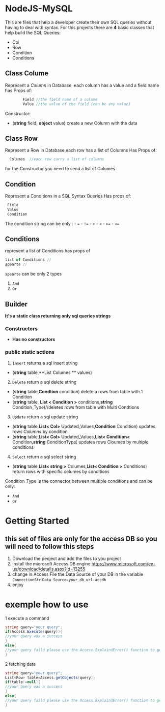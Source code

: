 # NodeJS-MySQL
This are files that help a developer create their own SQL queries without having to deal with syntax.
For this projects there are **4** basic classes that help build the SQL Queries:
- Col
- Row
- Condition
- Conditions

## Class **Colume** 
Represent a *Column* in Database, each column has a value and a field name
has Props of:
```js
        Field //the field name of a colume
        Value //the value of the field (can be any value)
```

Constructor: 
- (**string** field, **object** value) create a new Column with the data

## Class **Row** 
Represent a Row in Database,each row has a list of Columns
Has Props of:
```js
  Columes  //each row carry a list of columns
```
for the Constructor you need to send a list of Columes
## Condition
Represent a Conditions in a SQL Syntax Queries
Has props of:
```js
 Field
 Value
 Condition
```
The condition string can be only :
    - `=`
    - `!=`
    - `>`
    - `<`
    - `>=`
    - `<=`
    
## Conditions
represent a list of Conditions
has props of 
```js
list of Conditions //
spearte //
```
`spearte` can be only 2 types
1. `And`
2. `Or`

## Builder

**It's a static class returning only sql queries strings**
### Constructors
 - **Has no constructors**

### public static actions
1. `Insert` returns a sql insert string
  - (**string** table,**List Columes ** values) 

2. `Delete` return a sql delete string
  - (**string** table,**Condtion** condition) delete a rows from table with 1 Condition
  - (**string** table, **List < Condition >** conditions,**string** Condition_Type)//deletes rows from table with Multi Condtions

3. `Update` return a sql update string
 - (**string** table,**List< Col>** Updated_Values,**Condition** Condition) updates rows *Columns* by condition
 - (**string** table,**List< Col>** Updated_Values,**List< Condition<** Condition,**string** ConditionType) updates rows  Cloumes by multiple conditions

4. `Select` return a sql select string
  - (**string** table,**List< string >** Columes,**List< Condition >** Conditions) return rows with specific columes by conditions
  

 Condition_Type is the connector between multiple conditions and can be only:
 - `And`
 - `Or` 

# Getting Started
## this set of files are only for the access DB so you will need to follow this steps
1. Download the peoject and add the files to you project 
2. install the microsoft Access DB engine https://www.microsoft.com/en-us/download/details.aspx?id=13255
3. change in Access File the Data Source of your DB in the variable `ConnectionStr` ```Data Source=your_db_url.accdb```
4. enjoy 

# exemple how to use 
1 execute a command 
``` C#
string query="your query";
if(Access.Execute(query)){
//your query was a success
}
else{
//your query faild please use the Access.ExplaindError() function to get the Error message
}
```

2 fetching data 
```C#
string query="your query";
List<Row> table=Access.getObjects(query);
if(table!=null){
//your query was a success
}
else{
//your query faild please use the Access.ExplaindError() function to get the Error message
}
```

